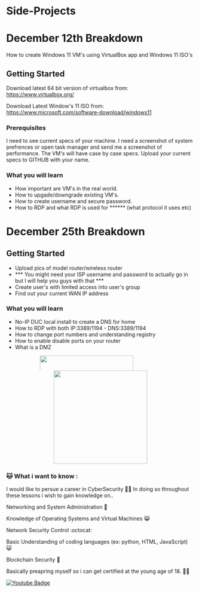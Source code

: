 # Side-Projects

# December 12th Breakdown

How to create Windows 11 VM's using VirtualBox app and Windows 11 ISO's

## Getting Started

Download latest 64 bit version of virtualbox from: 
https://www.virtualbox.org/

Download Latest Window's 11 ISO from:
https://www.microsoft.com/software-download/windows11

### Prerequisites

I need to see current specs of your machine. I need a screenshot of system prefrences or open task manager and send me a screenshot of performance. 
The VM's will have case by case specs. Upload your current specs to GITHUB with your name.

### What you will learn 

- How important are VM's in the real world. 
- How to upgade/downgrade existing VM's. 
- How to create username and secure password. 
- How to RDP and what RDP is used for ****** (what protocol it uses etc)

# December 25th Breakdown

## Getting Started

- Upload pics of model router/wireless router
- *** You might need your ISP username and password to actually go in but I will help you guys with that ***
- Create user's with limited access into user's group
- Find out your current WAN IP address

### What you will learn

- No-IP DUC local install to create a DNS for home
- How to RDP with both IP:3389/1194 - DNS:3389/1194
- How to change port numbers and understanding registry
- How to enable disable ports on your router
- What is a DMZ




<!---
Ka-tz/Ka-tz is a ✨ special ✨ repository because its `README.md` (this file) appears on your GitHub profile.
You can click the Preview link to take a look at your changes.
--->
<!---
Ka-tz/Ka-tz is a ✨ special ✨ repository because its `README.md` (this file) appears on your GitHub profile.
You can click the Preview link to take a look at your changes.
--->
<!---
Ka-tz/Ka-tz is a ✨ special ✨ repository because its `README.md` (this file) appears on your GitHub profile.
You can click the Preview link to take a look at your changes.
--->
<svg fill="none" viewBox="0 0 430 40" width="430" height="40" xmlns="http://www.w3.org/2000/svg">
	<foreignObject width="100%" height="100%">
		<div xmlns="http://www.w3.org/1999/xhtml">
	</div>
  <div id="header" align="center">
  <img src="https://see.fontimg.com/api/renderfont4/MVVx/eyJyIjoiZnMiLCJoIjo2OCwidyI6MTAwMCwiZnMiOjY4LCJmZ2MiOiIjRjUxNTE1IiwiYmdjIjoiIzM3MzMzMyIsInQiOjF9/V2VsY29tZQ/chalkie.png " width="250"/>
</div>		
       
</svg>

  </div>
  <div id="header" align="center">
  <img src="https://media0.giphy.com/media/7NoNw4pMNTvgc/giphy.gif?cid=ecf05e47wwoi6fh0qpu9e7s3qxxv5htm0mcjjdmalv8hmyro&rid=giphy.gif&ct=g" width="250"/>
</div>


### :cat: What i want to know : 
I would like to persue a career in CyberSecurity :woman_technologist:
In doing so throughout these lessons i wish to gain knowledge on..


Networking and System Administration :ghost:

Knowledge of Operating Systems and Virtual Machines 😹

Network Security Control :octocat:

Basic Understanding of coding languages (ex: python, HTML, JavaScript)  :smiley_cat:

Blockchain Security  :anger:

Basically preapring myself so i can get certified at the young age of 18. :woman_student:

</a>
  <a href="https://youtu.be/V-_O7nl0Ii0">
    <img src="https://img.shields.io/badge/Click%20Me%20To%20Relax-red?style=for-the-badge&logo=youtube&logoColor=white" alt="Youtube Badge"/>

